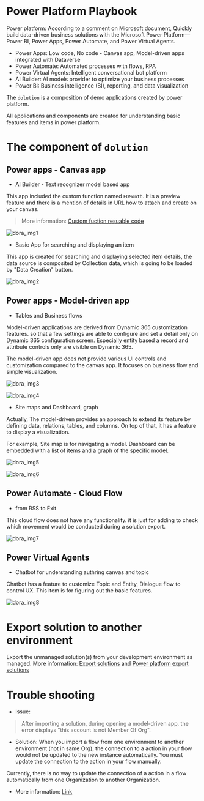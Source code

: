 
# Power Platform Playbook 

Power platform: According to a comment on Microsoft document, Quickly build data-driven business solutions with the Microsoft Power Platform—Power BI, Power Apps, Power Automate, and Power Virtual Agents.

 - Power Apps: Low code, No code - Canvas app, Model-driven apps integrated with Dataverse
 - Power Automate: Automated processes with flows, RPA 
 - Power Virtual Agents: Intelligent conversational bot platform
 - AI Builder: AI models provider to optimize your business processes
 - Power BI: Business intelligence (BI), reporting, and data visualization

The `dolution` is a composition of demo applications created by power platform. 

All applications and components are created for understanding basic features and items in power platform.

# The component of `dolution`

## Power apps - Canvas app

 - AI Builder - Text recognizer model based app 
 
 This app included the custom function named `EOMonth`. It is a preview feature and there is a mention of details in URL how to attach and create on your canvas. 

> More information: [Custom fuction resuable code](https://www.matthewdevaney.com/power-apps-custom-functions-reusable-code)


 ![dora_img1](dolution_img/dora-aib.png "ai builder")

 - Basic App for searching and displaying an item

 This app is created for searching and displaying selected item details, the data source is composited by Collection data, which is going to be loaded by "Data Creation" button.

 ![dora_img2](dolution_img/dora-yak.png "canvas app")

## Power apps - Model-driven app

 - Tables and Business flows

 Model-driven applications are derived from Dynamic 365 customization features. so that a few settings are able to configure and set a detail only on Dynamic 365 configuration screen. Especially entity based a record and attribute controls only are visible on Dynamic 365. 

 The model-driven app does not provide various UI controls and customization compared to the canvas app. It focuses on business flow and simple visualization.

![dora_img3](dolution_img/dora-md-1.png "model-driven app")

![dora_img4](dolution_img/dora-md-4.png "model-driven business flow")

 - Site maps and Dashboard, graph

 Actually, The model-driven provides an approach to extend its feature by defining data, relations, tables, and columns. On top of that, it has a feature to display a visualization.
 
 For example, Site map is for navigating a model. Dashboard can be embedded with a list of items and a graph of the specific model. 

![dora_img5](dolution_img/dora-md-2.png "model-driven dashboard")

![dora_img6](dolution_img/dora-md-3.png "model-driven classic editor")

## Power Automate - Cloud Flow

 - from RSS to Exit  

 This cloud flow does not have any functionality. it is just for adding to check which movement would be conducted during a solution export.

![dora_img7](dolution_img/dora-flow.png "power automate cloud flow")

## Power Virtual Agents

 - Chatbot for understanding authring canvas and topic

 Chatbot has a feature to customize Topic and Entity, Dialogue flow to control UX. This item is for figuring out the basic features.

![dora_img8](dolution_img/dora-pva.png "power virtual agents")

# Export solution to another environment

Export the unmanaged solution(s) from your development environment as managed. More information: [Export solutions](/powerapps/maker/data-platform/export-solutions) and [Power platform export solutions](https://github.com/MicrosoftDocs/power-platform/blob/main/power-platform/alm/move-from-unmanaged-managed-alm.md)

# Trouble shooting

- Issue: 
> After importing a solution, during opening a model-driven app, the error displays "this account is not Member Of Org".

- Solution: When you import a flow from one environment to another environment (not in same Org), the connection to a action in your flow would not be updated to the new instance automatically. You must update the connection to the action in your flow manually.

Currently, there is no way to update the connection of a action in a flow automatically from one Organization to another Organization.

- More information: [Link](https://powerusers.microsoft.com/t5/Building-Power-Apps/Organization-issue-after-importing-the-PowerApps-package-into/td-p/185159)
